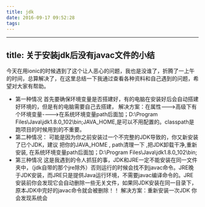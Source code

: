 ```yaml
---
title: jdk
date: 2016-09-17 09:52:28
tags:
---
```

---
title: 关于安装jdk后没有javac文件的小结
---
今天在用ionic的时候遇到了这个让人恶心的问题，我也是没谁了，折腾了一上午的时间，总算解决了，在这里总结一下我通过查看各种资料和自己遇到的问题，希望对大家有帮助。


* 第一种情况
首先要确保环境变量是否搭建好，有的电脑在安装好后会自动搭建好环境的，但是有的电脑需要自己去搭建，
解决方案：在属性--->高级下有个环境变量---->在系统环境变量path后面加；D:\Program Files\Java\jdk1.8.0_102\bin;JAVA_HOME,是可以不用配置的。classpath是跑项目的时候用到的不重要。
* 第二种情况：
可能是因为你之前安装过一个不完整的JDK导致的，你又新安装了已个JDK，建议 把你的JAVA_HOME , path清理一下 ,把JDK卸载干净,重新安装, 在系统环境变量path后面加；D:\Program Files\Java\jdk1.8.0_102\bin;  
* 第三种情况
这是我遇到的令人抓狂的事，JDK和JRE一定不能安装在同一文件夹中，（jdk自带的那个jre除外）否则运行的时候会找不到javac命令。JRE晚于JDK安装，而JRE只是提供Java运行环境，不需要javac编译命令的。JRE安装前你会发现它会自动删除一些无关文件，如果同JDK安装在同一目录下，原本JDK中完好的javac命令就会被删除！！
解决方案：重新安装一次JDK 你会发现系统会